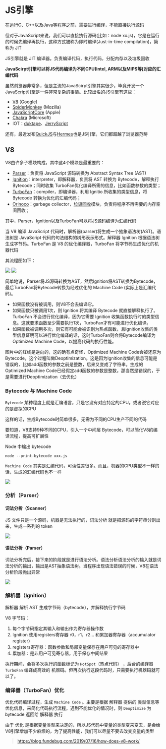 # JS引擎

在运行C、C++以及Java等程序之前，需要进行编译，不能直接执行源码

但对于JavaScript来说，我们可以直接执行源码(比如：node xx.js)，它是在运行的时候先编译再执行，这种方式被称为即时编译(Just-in-time compilation)，简称为 JIT

JS引擎就是 JIT 编译器。负责编译代码，执行代码，分配内存以及垃圾回收

**JavaScirpt引擎可以将JS代码编译为不同CPU(Intel, ARM以及MIPS等)对应的汇编代码**

虽然浏览器非常多，但是主流的JavaScirpt引擎其实很少，毕竟开发一个JavaScript引擎是一件非常复杂的事情。比较出名的JS引擎有这些：

- [V8](https://v8.dev/) (Google)
- [SpiderMonkey](https://developer.mozilla.org/en-US/docs/Mozilla/Projects/SpiderMonkey) (Mozilla)
- [JavaScriptCore](https://developer.apple.com/documentation/javascriptcore?language=objc) (Apple)
- [Chakra](https://github.com/microsoft/ChakraCore) (Microsoft)
- IOT：[duktape](https://github.com/svaarala/duktape)、[JerryScript](https://github.com/jerryscript-project/jerryscript)

还有，最近发布[QuickJS](https://bellard.org/quickjs/)与[Hermes](https://hermesengine.dev/)也是JS引擎，它们都超越了浏览器范畴

## V8

V8由许多子模块构成，其中这4个模块是最重要的：

- [Parser](https://v8.dev/blog/scanner)：负责将 JavaScript 源码转换为 Abstract Syntax Tree (AST)
- [Ignition](https://v8.dev/docs/ignition)：interpreter，即解释器，负责将 AST 转换为 Bytecode，解释执行 Bytecode；同时收集 TurboFan优化编译所需的信息，比如函数参数的类型；
- [TurboFan](https://v8.dev/docs/turbofan)：compiler，即编译器，利用 Ignitio 所收集的类型信息，将 Bytecode 转换为优化的汇编代码；
- [Orinoco](https://v8.dev/blog/trash-talk)：garbage collector，[垃圾回收](https://blog.fundebug.com/2019/07/03/javascript-garbage-collection/)模块，负责将程序不再需要的内存空间回收；

其中，Parser，Ignition以及TurboFan可以将JS源码编译为汇编代码

当 V8 编译 JavaScript 代码时，解析器(parser)将生成一个抽象语法树(AST)。语法树是 JavaScript 代码的句法结构的树形表示形式。解释器 Ignition 根据语法树生成字节码。TurboFan 是 V8 的优化编译器，TurboFan 将字节码生成优化的机器代码



其流程图如下：

<img src="https://github.com/YuArtian/blog/blob/master/JS%E5%9F%BA%E7%A1%80/JS%E5%BC%95%E6%93%8E/1.jpg?raw=true"/>

<img src="https://github.com/YuArtian/blog/blob/master/JS%E5%9F%BA%E7%A1%80/JS%E5%BC%95%E6%93%8E/3.png?raw=true" />



简单地说，Parser将JS源码转换为AST，然后Ignition将AST转换为Bytecode，最后TurboFan将Bytecode转换为经过优化的 Machine Code (实际上是汇编代码)。

- 如果函数没有被调用，则V8不会去编译它。
- 如果函数只被调用1次，则 Ignition 将其编译 Bytecode 就直接解释执行了。TurboFan 不会进行优化编译，因为它需要 Ignition 收集函数执行时的类型信息。这就要求函数至少需要执行1次，TurboFan才有可能进行优化编译。
- 如果函数被调用多次，则它有可能会被识别为热点函数，且Ignition收集的类型信息证明可以进行优化编译的话，这时TurboFan则会将Bytecode编译为Optimized Machine Code，以提高代码的执行性能。

图片中的红线是逆向的，这的确有点奇怪，Optimized Machine Code会被还原为Bytecode，这个过程叫做Deoptimization。这是因为Ignition收集的信息可能是错误的，比如add函数的参数之前是整数，后来又变成了字符串。生成的Optimized Machine Code已经假定add函数的参数是整数，那当然是错误的，于是需要进行Deoptimization（去优化）

### Bytecode 与 Machine Code

`Bytecode` 某种程度上就是汇编语言，只是它没有对应特定的CPU，或者说它对应的是虚拟的CPU

这样的话，生成Bytecode时简单很多，无需为不同的CPU生产不同的代码

要知道，V8支持9种不同的CPU，引入一个中间层 Bytecode，可以简化V8的编译流程，提高可扩展性

Node 中输出 bytecode

```
node --print-bytecode xxx.js
```

`Machine Code` 其实是汇编代码，可读性差很多。而且，机器的CPU类型不一样的话，生成的汇编代码也不一样

<img src="https://github.com/YuArtian/blog/blob/master/JS%E5%9F%BA%E7%A1%80/JS%E5%BC%95%E6%93%8E/2.jpg?raw=true"/>

### 分析（Parser）

#### 词法分析（Scanner）

JS 文件只是一个源码，机器是无法执行的，词法分析 就是把源码的字符串分割出来，生成一系列的 token

<img src="https://github.com/YuArtian/blog/blob/master/JS%E5%9F%BA%E7%A1%80/JS%E5%BC%95%E6%93%8E/4.png?raw=true"/>

#### 语法分析（Parser）

词法分析完后，接下来的阶段就是进行语法分析。语法分析语法分析的输入就是词法分析的输出，输出是AST抽象语法树。当程序出现语法错误的时候，V8在语法分析阶段抛出异常

<img src="https://github.com/YuArtian/blog/blob/master/JS%E5%9F%BA%E7%A1%80/JS%E5%BC%95%E6%93%8E/5.png?raw=true"/>

### 解析器（Ignition）

解析器 解析 AST 生成字节码（bytecode），并解释执行字节码

V8 字节码：

1.  每个字节码指定其输入和输出作为寄存器操作数
2.  Ignition 使用registers寄存器 r0，r1，r2... 和累加器寄存器（accumulator register）
3.  registers寄存器：函数参数和局部变量保存在用户可见的寄存器中
4. 累加器：是非用户可见寄存器，用于保存中间结果

执行期间，会将多次执行的函数标记为 `HotSpot`（热点代码） ，后台的编译器  `TurboFan` 编译成高效的 机器码。但再次执行这段代码时，只需要执行机器码就可以了。

### 编译器（TurboFan）优化

优化代码编译过程，生成 `Machine Code` 。主要是根据 解释器 提供的 类型信息等优化信息，来简化代码执行流程。遇到不能优化的情况时，则 `Deoptimize` 为 bytecode 返回给 解释器 执行

由于 优化 是根据变量类型来决定的，所以JS代码中变量的类型变来变去，是会给V8引擎增加不少麻烦的，为了提高性能，我们可以尽量不要去改变变量的类型



> https://blog.fundebug.com/2019/07/16/how-does-v8-work/



